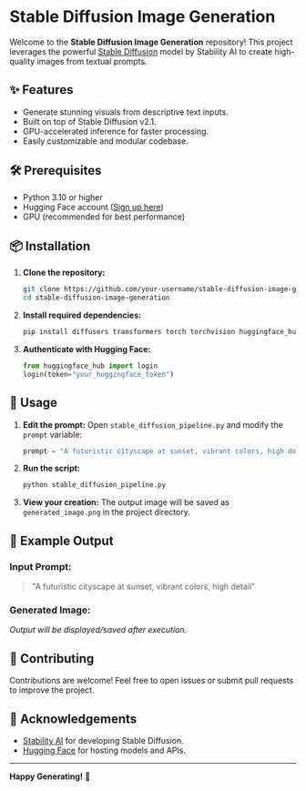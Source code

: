 # Stable Diffusion Image Generation

Welcome to the **Stable Diffusion Image Generation** repository! This project leverages the powerful [Stable Diffusion](https://github.com/CompVis/stable-diffusion) model by Stability AI to create high-quality images from textual prompts.

## ✨ Features

* Generate stunning visuals from descriptive text inputs.
* Built on top of Stable Diffusion v2.1.
* GPU-accelerated inference for faster processing.
* Easily customizable and modular codebase.

## 🛠️ Prerequisites

* Python 3.10 or higher
* Hugging Face account ([Sign up here](https://huggingface.co/join))
* GPU (recommended for best performance)

## 📦 Installation

1. **Clone the repository:**

   ```bash
   git clone https://github.com/your-username/stable-diffusion-image-generation.git
   cd stable-diffusion-image-generation
   ```

2. **Install required dependencies:**

   ```bash
   pip install diffusers transformers torch torchvision huggingface_hub
   ```

3. **Authenticate with Hugging Face:**

   ```python
   from huggingface_hub import login
   login(token="your_huggingface_token")
   ```

## 📄 Usage

1. **Edit the prompt:**
   Open `stable_diffusion_pipeline.py` and modify the `prompt` variable:

   ```python
   prompt = "A futuristic cityscape at sunset, vibrant colors, high detail"
   ```

2. **Run the script:**

   ```bash
   python stable_diffusion_pipeline.py
   ```

3. **View your creation:**
   The output image will be saved as `generated_image.png` in the project directory.

## 🎨 Example Output

### Input Prompt:

> "A futuristic cityscape at sunset, vibrant colors, high detail"

### Generated Image:

*Output will be displayed/saved after execution.*

## 🤝 Contributing

Contributions are welcome! Feel free to open issues or submit pull requests to improve the project.


## 🙌 Acknowledgements

* [Stability AI](https://stability.ai/) for developing Stable Diffusion.
* [Hugging Face](https://huggingface.co/) for hosting models and APIs.

---

**Happy Generating!** 🎉
